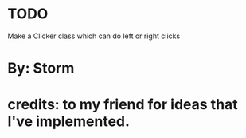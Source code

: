 # TODO
Make a Clicker class which can do left or right clicks

# By: Storm
# credits: to my friend for ideas that I've implemented.
